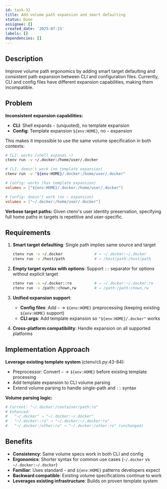 ```yaml
---
id: task-32
title: Add volume path expansion and smart defaulting
status: Done
assignee: []
created_date: '2025-07-23'
labels: []
dependencies: []
---
```


## Description

Improve volume path ergonomics by adding smart target defaulting and consistent path expansion between CLI and configuration files. Currently, CLI and config files have different expansion capabilities, making them incompatible.

## Problem

**Inconsistent expansion capabilities:**
- **CLI**: Shell expands `~` (unquoted), no template expansion  
- **Config**: Template expansion `${env:HOME}`, no `~` expansion

This makes it impossible to use the same volume specification in both contexts:

```bash
# CLI: works (shell expands ~)
ctenv run -v ~/.docker:/home/user/.docker

# CLI: doesn't work (no template expansion)  
ctenv run -v "${env:HOME}/.docker:/home/user/.docker"
```

```toml  
# Config: works (has template expansion)
volumes = ["${env:HOME}/.docker:/home/user/.docker"]

# Config: doesn't work (no ~ expansion)
volumes = ["~/.docker:/home/user/.docker"]
```

**Verbose target paths:** Given ctenv's user identity preservation, specifying full home paths in targets is repetitive and user-specific.

## Requirements

1. **Smart target defaulting**: Single path implies same source and target
   ```bash
   ctenv run -v ~/.docker              # → ~/.docker:~/.docker  
   ctenv run -v /host/path             # → /host/path:/host/path
   ```

2. **Empty target syntax with options**: Support `::` separator for options without explicit target
   ```bash
   ctenv run -v ~/.docker::ro          # → ~/.docker:~/.docker:ro
   ctenv run -v /path::chown,rw        # → /path:/path:chown,rw
   ```

3. **Unified expansion support**:
   - **Config files**: Add `~` → `${env:HOME}` preprocessing (keeping existing `${env:HOME}` support)
   - **CLI args**: Add template expansion so `"${env:HOME}/.docker"` works

4. **Cross-platform compatibility**: Handle expansion on all supported platforms

## Implementation Approach

**Leverage existing template system** (ctenv/cli.py:43-84):
- Preprocessor: Convert `~` → `${env:HOME}` before existing template processing
- Add template expansion to CLI volume parsing
- Extend volume parsing to handle single-path and `::` syntax

**Volume parsing logic:**
```python
# Current: "~/.docker:/container/path:ro"
# Enhanced: 
#   "~/.docker" → "~/.docker:~/.docker" 
#   "~/.docker::ro" → "~/.docker:~/.docker:ro"
#   "~/.docker:/other:ro" → "~/.docker:/other:ro" (unchanged)
```

## Benefits

- **Consistency**: Same volume specs work in both CLI and config
- **Ergonomics**: Shorter syntax for common use cases (`~/.docker` vs `~/.docker:~/.docker`)  
- **Familiar**: Uses standard `~` and `${env:HOME}` patterns developers expect
- **Backward compatible**: Existing volume specifications continue to work
- **Leverages existing infrastructure**: Builds on proven template system
